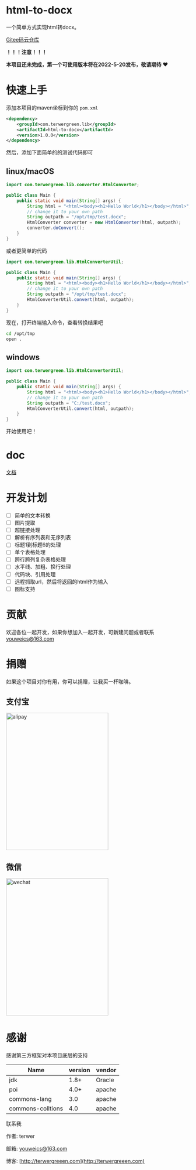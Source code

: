 # html-to-docx

一个简单方式实现html转docx。

[Gitee码云仓库](https://gitee.com/youweics/html-to-docx)

**！！！注意！！！**

**本项目还未完成，第一个可使用版本将在2022-5-20发布，敬请期待** ❤️

# 快速上手

添加本项目的maven坐标到你的 `pom.xml`

```xml
<dependency>
    <groupId>com.terwergreen.lib</groupId>
    <artifactId>html-to-docx</artifactId>
    <version>1.0.0</version>
</dependency>
```

然后，添加下面简单的的测试代码即可

## linux/macOS

```java
import com.terwergreen.lib.converter.HtmlConverter;

public class Main {
    public static void main(String[] args) {
        String html = "<html><body><h1>Hello World</h1></body></html>";
        // change it to your own path
        String outpath = "/opt/tmp/test.docx";
        HtmlConverter converter = new HtmlConverter(html, outpath);
        converter.doConvert();
    }
}
```

或者更简单的代码

```java
import com.terwergreen.lib.HtmlConverterUtil;

public class Main {
    public static void main(String[] args) {
        String html = "<html><body><h1>Hello World</h1></body></html>";
        // change it to your own path
        String outpath = "/opt/tmp/test.docx";
        HtmlConverterUtil.convert(html, outpath);
    }
}
```

现在，打开终端输入命令，查看转换结果吧

```bash
cd /opt/tmp
open .
```

## windows

```java
import com.terwergreen.lib.HtmlConverterUtil;

public class Main {
    public static void main(String[] args) {
        String html = "<html><body><h1>Hello World</h1></body></html>";
        // change it to your own path
        String outpath = "C:/test.docx";
        HtmlConverterUtil.convert(html, outpath);
    }
}
```

开始使用吧！

# doc

[文档](doc)

# 开发计划

* [ ]  简单的文本转换
* [ ]  图片提取
* [ ]  超链接处理
* [ ]  解析有序列表和无序列表
* [ ]  标题1到标题6的处理
* [ ]  单个表格处理
* [ ]  跨行跨列复杂表格处理
* [ ]  水平线、加粗、换行处理
* [ ]  代码块、引用处理
* [ ]  远程抓取url，然后将返回的html作为输入
* [ ]  图标支持

# 贡献

欢迎各位一起开发，如果你想加入一起开发，可新建问题或者联系 youweics@163.com

# 捐赠

如果这个项目对你有用，你可以捐赠，让我买一杯咖啡。

## 支付宝

<img src="https://cdn.jsdelivr.net/gh/terwer/upload/img/alipay.jpg" alt="alipay" style="width:280px;height:375px;" />

## 微信

<img src="https://cdn.jsdelivr.net/gh/terwer/upload/img/wechat.jpg" alt="wechat" style="width:280px;height:375px;" />

# 感谢

感谢第三方框架对本项目底层的支持


| Name              | version | vendor |
| ------------------- | --------- | -------- |
| jdk               | 1.8+    | Oracle |
| poi               | 4.0+    | apache |
| commons-lang      | 3.0     | apache |
| commons-colltions | 4.0     | apache |

联系我

作者: terwer

邮箱: [youweics@163.com](mailto:youweics@163.com)

博客: [http://terwergreeen.com](http://terwergreeen.com)
